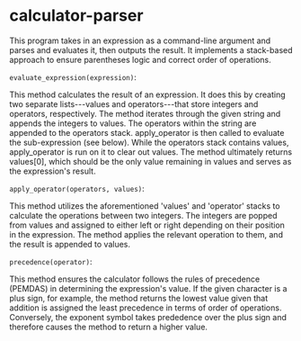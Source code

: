 # calculator-parser

This program takes in an expression as a command-line argument and parses and evaluates it, then outputs the result. It implements a stack-based approach to ensure parentheses logic and correct order of operations.

``evaluate_expression(expression)``:

This method calculates the result of an expression. It does this by creating two separate lists---values and operators---that store integers and operators, respectively. The method iterates through the given string and appends the integers to values. The operators within the string are appended to the operators stack. apply_operator is then called to evaluate the sub-expression (see below). While the operators stack contains values, apply_operator is run on it to clear out values. The method ultimately returns values[0], which should be the only value remaining in values and serves as the expression's result.

``apply_operator(operators, values)``:

This method utilizes the aforementioned 'values' and 'operator' stacks to calculate the operations between two integers. The integers are popped from values and assigned to either left or right depending on their position in the expression. The method applies the relevant operation to them, and the result is appended to values.

``precedence(operator)``:

This method ensures the calculator follows the rules of precedence (PEMDAS) in determining the expression's value. If the given character is a plus sign, for example, the method returns the lowest value given that addition is assigned the least precedence in terms of order of operations. Conversely, the exponent symbol takes prededence over the plus sign and therefore causes the method to return a higher value.

